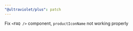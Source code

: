 ```yaml
---
"@ultraviolet/plus": patch
---
```


Fix `<FAQ />` component, `productIconName` not working properly
